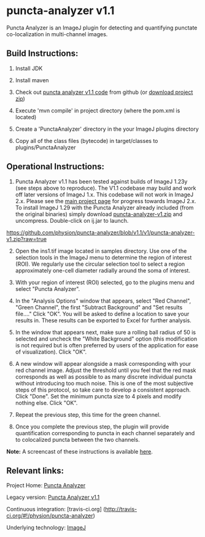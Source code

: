 puncta-analyzer v1.1
====================

Puncta Analyzer is an ImageJ plugin for detecting and quantifying punctate co-localization in multi-channel images. 

Build Instructions:
-------------------
1. Install JDK

2. Install maven

3. Check out [puncta analyzer v1.1 code](https://github.com/physion/puncta-analyzer/tree/v1.1) from github (or [download project zip](https://github.com/physion/puncta-analyzer/zipball/v1.1))

4. Execute 'mvn compile' in project directory (where the pom.xml is located)

5. Create a 'PunctaAnalyzer' directory in the your ImageJ plugins directory 

6. Copy all of the class files (bytecode) in target/classes to plugins/PunctaAnalyzer

Operational Instructions:
-------------------------

1. Puncta Analyzer v1.1 has been tested against builds of ImageJ 1.23y (see steps above to reproduce). The V1.1 codebase may build and work off later versions of ImageJ 1.x. This codebase will not work in ImageJ 2.x. Please see the [main project page](https://github.com/physion/puncta-analyzer) for progress towards ImageJ 2.x. To install ImageJ 1.29 with the Puncta Analyzer already included (from the original binaries) simply download [puncta-analyzer-v1.zip](https://github.com/physion/puncta-analyzer/blob/v1.1/archive/puncta-analyzer-v1.zip?raw=true) and uncompress. Double-click on ij.jar to launch.

https://github.com/physion/puncta-analyzer/blob/v1.1/v1/puncta-analyzer-v1.zip?raw=true

2. Open the ins1.tif image located in samples directory. Use one of the selection tools in the ImageJ menu to determine the region of interest (ROI). We regularly use the circular selection tool to select a region approximately one-cell diameter radially around the soma of interest.

3. With your region of interest (ROI) selected, go to the plugins menu and select "Puncta Analyzer".

4. In the "Analysis Options" window that appears, select "Red Channel", "Green Channel", the first "Subtract Background" and "Set results file...." Click "OK". You will be asked to define a location to save your results in. These results can be exported to Excel for further analysis.

5. In the window that appears next, make sure a rolling ball radius of 50 is selected and uncheck the "White Background" option (this modification is not required but is often preferred by users of the application for ease of visualization). Click "OK".

6. A new window will appear alongside a mask corresponding with your red channel image. Adjust the threshold until you feel that the red mask corresponds as well as possible to as many discrete individual puncta without introducing too much noise. This is one of the most subjective steps of this protocol, so take care to develop a consistent approach. Click "Done". Set the minimum puncta size to 4 pixels and modify nothing else. Click "OK".

7. Repeat the previous step, this time for the green channel.

8. Once you complete the previous step, the plugin will provide quantification corresponding to puncta in each channel separately and to colocalized puncta between the two channels.

**Note:** A screencast of these instructions is available [here](https://github.com/physion/puncta-analyzer/blob/v1.1/archive/screencast/Puncta_Analyzer_Screencast.mp4?raw=true).

Relevant links:
---------------
Project Home: [Puncta Analyzer](https://github.com/physion/puncta-analyzer)

Legacy version: [Puncta Analyzer v1.1](https://github.com/physion/puncta-analyzer/tree/v1.1)

Continuous integration: [travis-ci.org] (http://travis-ci.org/#!/physion/puncta-analyzer)

Underlying technology: [ImageJ](dev.imagej.net) 

